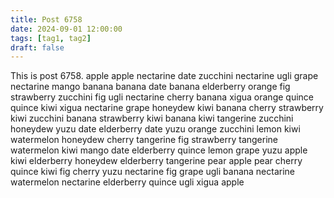```yaml
---
title: Post 6758
date: 2024-09-01 12:00:00
tags: [tag1, tag2]
draft: false
---
```

This is post 6758.
apple
apple
nectarine
date
zucchini
nectarine
ugli
grape
nectarine
mango
banana
banana
date
banana
elderberry
orange
fig
strawberry
zucchini
fig
ugli
nectarine
cherry
banana
xigua
orange
quince
quince
kiwi
xigua
nectarine
grape
honeydew
kiwi
banana
cherry
strawberry
kiwi
zucchini
banana
strawberry
kiwi
banana
kiwi
tangerine
zucchini
honeydew
yuzu
date
elderberry
date
yuzu
orange
zucchini
lemon
kiwi
watermelon
honeydew
cherry
tangerine
fig
strawberry
tangerine
watermelon
kiwi
mango
date
elderberry
quince
lemon
grape
yuzu
apple
kiwi
elderberry
honeydew
elderberry
tangerine
pear
apple
pear
cherry
quince
kiwi
fig
cherry
yuzu
nectarine
fig
grape
ugli
banana
nectarine
watermelon
nectarine
elderberry
quince
ugli
xigua
apple

